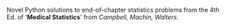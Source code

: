 Novel Python solutions to end-of-chapter statistics problems from the 4th Ed. of '**Medical Statistics**' from *Campbell, Machin, Walters*. 

